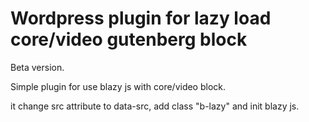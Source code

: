 # Wordpress plugin for lazy load core/video gutenberg block

Beta version.

Simple plugin for use blazy js with core/video block.

it change src attribute to data-src, add class "b-lazy" and init blazy js.
